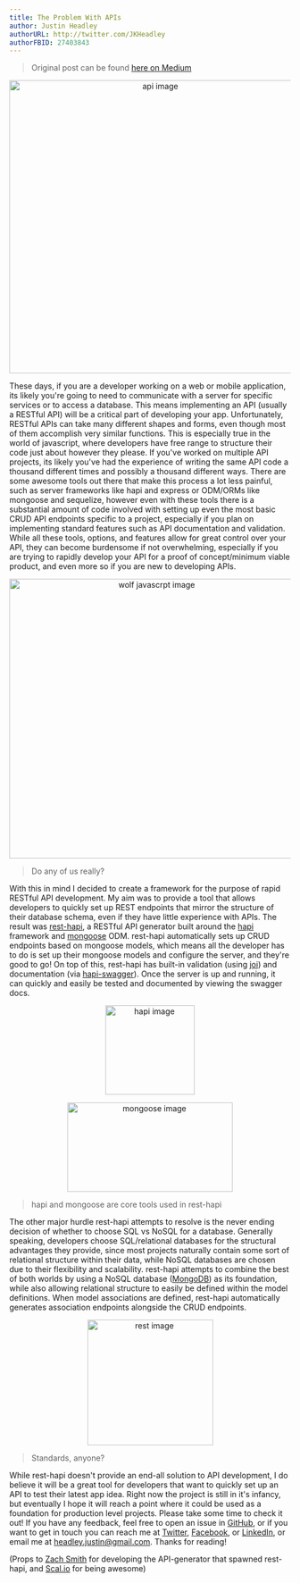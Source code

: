 ```yaml
---
title: The Problem With APIs
author: Justin Headley
authorURL: http://twitter.com/JKHeadley
authorFBID: 27403843
---
```


> Original post can be found [here on Medium](https://hackernoon.com/the-problem-with-apis-331f08f7a39c)

<p align="center"><img width="525" height="525" src="https://cdn-images-1.medium.com/max/600/1*lAR9Uh_gJ7dp23e0vhy5Hg.png" alt="api image"></a></p>

These days, if you are a developer working on a web or mobile application, its likely you're going to need to communicate with a server for specific services or to access a database. This means implementing an API (usually a RESTful API) will be a critical part of developing your app. Unfortunately, RESTful APIs can take many different shapes and forms, even though most of them accomplish very similar functions. This is especially true in the world of javascript, where developers have free range to structure their code just about however they please. If you've worked on multiple API projects, its likely you've had the experience of writing the same API code a thousand different times and possibly a thousand different ways. There are some awesome tools out there that make this process a lot less painful, such as server frameworks like hapi and express or ODM/ORMs like mongoose and sequelize, however even with these tools there is a substantial amount of code involved with setting up even the most basic CRUD API endpoints specific to a project, especially if you plan on implementing standard features such as API documentation and validation. While all these tools, options, and features allow for great control over your API, they can become burdensome if not overwhelming, especially if you are trying to rapidly develop your API for a proof of concept/minimum viable product, and even more so if you are new to developing APIs.

<!--truncate-->

<p align="center"><img width="512" height="501" src="https://cdn-images-1.medium.com/max/800/1*7hioed9q1P-8TwWnJNVZ9g.jpeg" alt="wolf javascrpt image"></a></p>

> Do any of us really?

With this in mind I decided to create a framework for the purpose of rapid RESTful API development. My aim was to provide a tool that allows developers to quickly set up REST endpoints that mirror the structure of their database schema, even if they have little experience with APIs. The result was [rest-hapi](https://github.com/JKHeadley/rest-hapi), a RESTful API generator built around the [hapi](http://hapijs.com/) framework and [mongoose](http://mongoosejs.com/) ODM. rest-hapi automatically sets up CRUD endpoints based on mongoose models, which means all the developer has to do is set up their mongoose models and configure the server, and they're good to go! On top of this, rest-hapi has built-in validation (using [joi](https://github.com/hapijs/joi)) and documentation (via [hapi-swagger](https://github.com/glennjones/hapi-swagger)). Once the server is up and running, it can quickly and easily be tested and documented by viewing the swagger docs.

<p align="center"><img width="160" height="160" src="https://cdn-images-1.medium.com/max/800/1*n8kPcQ0941SZcSL3W33FFQ.jpeg" alt="hapi image"></a></p>
<p align="center"><img width="296" height="160" src="https://cdn-images-1.medium.com/max/800/1*1jX70x_kpaA1VQSY-rXFvA.png" alt="mongoose image"></a></p>

> hapi and mongoose are core tools used in rest-hapi

The other major hurdle rest-hapi attempts to resolve is the never ending decision of whether to choose SQL vs NoSQL for a database. Generally speaking, developers choose SQL/relational databases for the structural advantages they provide, since most projects naturally contain some sort of relational structure within their data, while NoSQL databases are chosen due to their flexibility and scalability. rest-hapi attempts to combine the best of both worlds by using a NoSQL database ([MongoDB](https://www.mongodb.com/)) as its foundation, while also allowing relational structure to easily be defined within the model definitions. When model associations are defined, rest-hapi automatically generates association endpoints alongside the CRUD endpoints.

<p align="center"><img width="225" height="225" src="https://cdn-images-1.medium.com/max/800/1*QXX0IucM6Ltr1aY3RjuSkw.png" alt="rest image"></a></p>

> Standards, anyone?

While rest-hapi doesn't provide an end-all solution to API development, I do believe it will be a great tool for developers that want to quickly set up an API to test their latest app idea. Right now the project is still in it's infancy, but eventually I hope it will reach a point where it could be used as a foundation for production level projects. Please take some time to check it out! If you have any feedback, feel free to open an issue in [GitHub](https://github.com/JKHeadley/rest-hapi/issues), or if you want to get in touch you can reach me at [Twitter](https://twitter.com/JKHeadley), [Facebook](https://www.facebook.com/justinkheadley), or [LinkedIn](https://www.linkedin.com/in/justinkheadley), or email me at headley.justin@gmail.com. Thanks for reading!

(Props to [Zach Smith](https://github.com/zacharyclaysmith) for developing the API-generator that spawned rest-hapi, and [Scal.io](http://www.scal.io/) for being awesome)